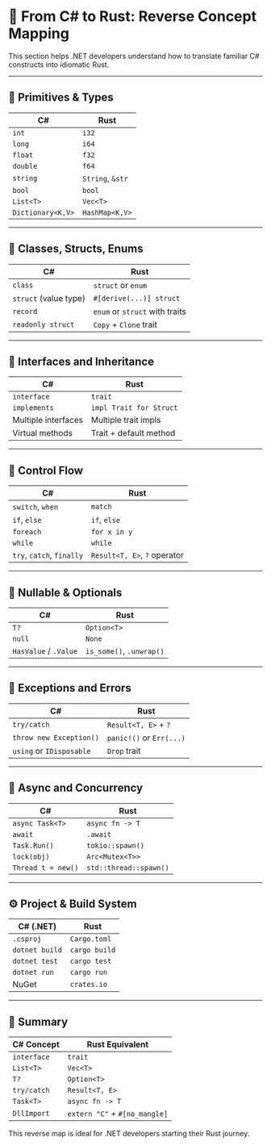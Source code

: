 # 🔁 From C# to Rust: Reverse Concept Mapping

This section helps .NET developers understand how to translate familiar C# constructs into idiomatic Rust.

---

## 🧠 Primitives & Types

| C#            | Rust               |
|---------------|--------------------|
| `int`         | `i32`              |
| `long`        | `i64`              |
| `float`       | `f32`              |
| `double`      | `f64`              |
| `string`      | `String`, `&str`   |
| `bool`        | `bool`             |
| `List<T>`     | `Vec<T>`           |
| `Dictionary<K,V>` | `HashMap<K,V>` |

---

## 🧱 Classes, Structs, Enums

| C#                        | Rust                        |
|---------------------------|-----------------------------|
| `class`                   | `struct` or `enum`          |
| `struct` (value type)     | `#[derive(...)] struct`     |
| `record`                  | `enum` or `struct` with traits |
| `readonly struct`         | `Copy` + `Clone` trait      |

---

## 🧩 Interfaces and Inheritance

| C#                         | Rust                     |
|----------------------------|--------------------------|
| `interface`                | `trait`                  |
| `implements`               | `impl Trait for Struct`  |
| Multiple interfaces        | Multiple trait impls     |
| Virtual methods            | Trait + default method   |

---

## 🔁 Control Flow

| C#                        | Rust                   |
|---------------------------|------------------------|
| `switch`, `when`          | `match`                |
| `if`, `else`              | `if`, `else`           |
| `foreach`                 | `for x in y`           |
| `while`                   | `while`                |
| `try`, `catch`, `finally` | `Result<T, E>`, `?` operator |

---

## 🧮 Nullable & Optionals

| C#                  | Rust            |
|---------------------|-----------------|
| `T?`                | `Option<T>`     |
| `null`              | `None`          |
| `HasValue` / `.Value` | `is_some()`, `.unwrap()` |

---

## 🧠 Exceptions and Errors

| C#                         | Rust                       |
|----------------------------|----------------------------|
| `try/catch`                | `Result<T, E>` + `?`       |
| `throw new Exception()`    | `panic!()` or `Err(...)`   |
| `using` or `IDisposable`   | `Drop` trait               |

---

## 🚀 Async and Concurrency

| C#                     | Rust                          |
|------------------------|-------------------------------|
| `async Task<T>`        | `async fn -> T`               |
| `await`                | `.await`                      |
| `Task.Run()`           | `tokio::spawn()`              |
| `lock(obj)`            | `Arc<Mutex<T>>`               |
| `Thread t = new()`     | `std::thread::spawn()`        |

---

## ⚙️ Project & Build System

| C# (.NET)              | Rust                    |
|------------------------|--------------------------|
| `.csproj`              | `Cargo.toml`             |
| `dotnet build`         | `cargo build`            |
| `dotnet test`          | `cargo test`             |
| `dotnet run`           | `cargo run`              |
| NuGet                  | `crates.io`              |

---

## 📝 Summary

| C# Concept         | Rust Equivalent         |
|--------------------|--------------------------|
| `interface`        | `trait`                  |
| `List<T>`          | `Vec<T>`                 |
| `T?`               | `Option<T>`              |
| `try/catch`        | `Result<T, E>`           |
| `Task<T>`          | `async fn -> T`          |
| `DllImport`        | `extern "C"` + `#[no_mangle]` |

This reverse map is ideal for .NET developers starting their Rust journey.